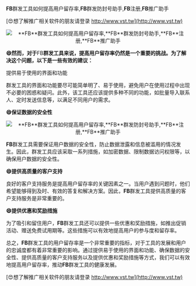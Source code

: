 **FB**群发工具如何提高用户留存率,**FB**群发防封号助手,**FB**注册,**FB**推广助手

[😍想了解推广相关软件的朋友请登录 http://www.vst.tw](http://www.vst.tw)

 <center><img src="https://vst.tw/MP4/tuiguang/png/5.png" alt="**FB**群发工具如何提高用户留存率,**FB**群发防封号助手,**FB**注册,**FB**推广助手"></center>

**😄然而，对于**FB**群发工具来说，提高用户留存率仍然是一个重要的挑战。为了解决这个问题，以下是一些有效的建议：**

提供易于使用的界面和功能

群发工具的界面和功能要尽可能简单明了、易于使用，避免用户在使用过程中出现不必要的困惑和疑问。此外，该工具还应该提供多种不同的功能，如批量导入联系人、定时发送信息等，以满足不同用户的需求。

**😄保证数据的安全性**

 <center><img src="https://vst.tw/MP4/tuiguang/png/2.png" alt="**FB**群发工具如何提高用户留存率,**FB**群发防封号助手,**FB**注册,**FB**推广助手"></center>

**FB**群发工具需要保证用户数据的安全性，防止数据泄露和信息被滥用的情况发生。因此，群发工具应该采取一系列措施，如加密数据、限制数据访问权限等，以确保用户数据的安全性。

**😄提供高质量的客户支持**

良好的客户支持服务是提高用户留存率的关键因素之一。当用户遇到问题时，他们希望能够得到及时、有效的答复和解决方案。因此，**FB**群发工具提供高质量的客户支持服务是非常重要的。

**😄提供优惠和奖励措施**

为了吸引和留住用户，**FB**群发工具还可以提供一些优惠和奖励措施，如推出促销活动、赠送免费试用期等。这些措施可以有效地提高用户的参与度和留存率。

总之，**FB**群发工具的用户留存率是一个非常重要的指标，对于工具的发展和用户的忠诚度都有着非常重要的影响。通过提供易于使用的界面和功能、确保数据的安全性、提供高质量的客户支持服务以及提供优惠和奖励措施等方式，我们可以有效地提高用户留存率，推动**FB**群发工具的健康发展。

[😍想了解推广相关软件的朋友请登录 http://www.vst.tw](http://www.vst.tw)



